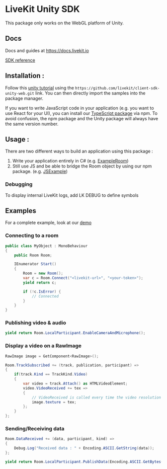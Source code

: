 <!--BEGIN_BANNER_IMAGE--><!--END_BANNER_IMAGE-->

# LiveKit Unity SDK

<!--BEGIN_DESCRIPTION-->
This package only works on the WebGL platform of Unity.
<!--END_DESCRIPTION-->

## Docs
Docs and guides at https://docs.livekit.io

[SDK reference](https://livekit.github.io/client-sdk-unity-web/)

## Installation :
Follow this [unity tutorial](https://docs.unity3d.com/Manual/upm-ui-giturl.html) using the `https://github.com/livekit/client-sdk-unity-web.git` link.
You can then directly import the samples into the package manager.

If you want to write JavaScript code in your application (e.g. you want to use React for your UI), you can install our [TypeScript package](https://www.npmjs.com/package/@livekit/livekit-unity) via npm.
To avoid confusion, the npm package and the Unity package will always have the same version number.

## Usage : 
There are two different ways to build an application using this package :
1. Write your application entirely in C# (e.g. [ExampleRoom](https://github.com/livekit/client-sdk-unity-web/tree/main/Samples~/ExampleRoom))
2. Still use JS and be able to bridge the Room object by using our npm package. (e.g. [JSExample](https://github.com/livekit/client-sdk-unity-web/tree/main/Samples~/JSExample))

### Debugging
To display internal LiveKit logs, add LK DEBUG to define symbols

## Examples
For a complete example, look at our [demo](https://github.com/livekit/client-unity-demo)
### Connecting to a room
```cs
public class MyObject : MonoBehaviour
{
    public Room Room;

    IEnumerator Start()
    {
        Room = new Room();
        var c = Room.Connect("<livekit-url>", "<your-token>");
        yield return c;

        if (!c.IsError) {
            // Connected
        }
    }
}

```

### Publishing video & audio

```cs
yield return Room.LocalParticipant.EnableCameraAndMicrophone();
```

### Display a video on a RawImage
```cs
RawImage image = GetComponent<RawImage>();

Room.TrackSubscribed += (track, publication, participant) =>
{
    if(track.Kind == TrackKind.Video)
    {
        var video = track.Attach() as HTMLVideoElement;
        video.VideoReceived += tex =>
        {
            // VideoReceived is called every time the video resolution changes
            image.texture = tex;
        };
    }
};
```

### Sending/Receiving data
```cs
Room.DataReceived += (data, participant, kind) =>
{
    Debug.Log("Received data : " + Encoding.ASCII.GetString(data));
};

yield return Room.LocalParticipant.PublishData(Encoding.ASCII.GetBytes("This is as test"), DataPacketKind.RELIABLE);
```

<!--BEGIN_REPO_NAV--><!--END_REPO_NAV-->
